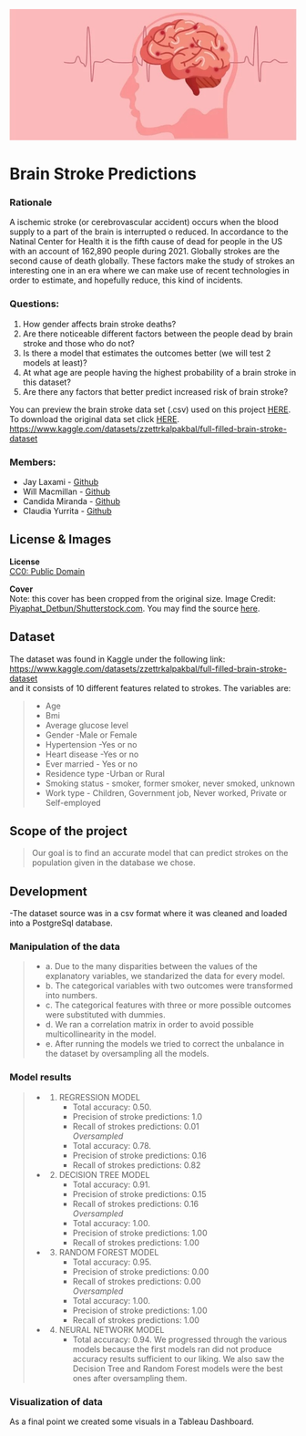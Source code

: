 ![cover](/Images/dataset-cover.jpg)
# Brain Stroke Predictions

### Rationale
A ischemic stroke (or cerebrovascular accident) occurs when the blood supply to a part of the brain is interrupted o reduced. In accordance to the Natinal Center for Health it is the fifth cause of dead for people in the US with an account of 162,890 people during 2021. Globally strokes are the second cause of death globally. These factors make the study of strokes an interesting one in an era where we can make use of recent technologies in order to estimate, and hopefully reduce, this kind of incidents.

### Questions:
1. How gender affects brain stroke deaths?
2. Are there noticeable different factors between the people dead by brain stroke and those who do not?
3. Is there a model that estimates the outcomes better (we will test 2 models at least)?
4. At what age are people having the highest probability of a brain stroke in this dataset?
5. Are there any factors that better predict increased risk of brain stroke?

You can preview the brain stroke data set (.csv) used on this project [HERE](/Resources/brain_stroke_data.csv). To download the original data set click [HERE](https://www.kaggle.com/datasets/zzettrkalpakbal/full-filled-brain-stroke-dataset/download?datasetVersionNumber=2).
https://www.kaggle.com/datasets/zzettrkalpakbal/full-filled-brain-stroke-dataset

### Members: 
* Jay Laxami - [Github](https://github.com/JayLaxami)
* Will Macmillan - [Github](https://github.com/willmacmillan)
* Candida Miranda - [Github](https://github.com/candidamg)
* Claudia Yurrita - [Github](https://github.com/Clauym)


## License & Images

<b> License </b><br>
[CC0: Public Domain](https://creativecommons.org/publicdomain/zero/1.0/)

<b> Cover </b><br>
Note: this cover has been cropped from the original size. Image Credit: [Piyaphat_Detbun/Shutterstock.com](Piyaphat_Detbun/Shutterstock.com). You may find the source [here](https://www.news-medical.net/news/20211117/Raising-awareness-of-stroke-and-how-to-prevent-it.aspx).

## Dataset
The dataset was found in Kaggle under the following link:
<https://www.kaggle.com/datasets/zzettrkalpakbal/full-filled-brain-stroke-dataset> <br>
and it consists of 10 different features related to strokes.
The variables are:
>- Age
>- Bmi
>- Average glucose level
>- Gender -Male or Female
>- Hypertension -Yes or no
>- Heart disease -Yes or no
>- Ever married - Yes or no
>- Residence type -Urban or Rural
>- Smoking status - smoker, former smoker, never smoked, unknown
>- Work type - Children, Government job, Never worked, Private or Self-employed
## Scope of the project
>Our goal is to find an accurate model that can predict strokes on the population given in the database we chose.
## Development
-The dataset source was in a csv format where it was cleaned and loaded into a PostgreSql database.
### Manipulation of the data
>+ a. Due to the many disparities between the values of the explanatory variables, we standarized the data for every model.
>+ b. The categorical variables with two outcomes were transformed into numbers.
>+ c. The categorical features with three or more possible outcomes were substituted with dummies.
>+ d. We ran a correlation matrix in order to avoid possible multicollinearity in the model.
>+ e. After running the models we tried to correct the unbalance in the dataset by oversampling all the models.
### Model results
>+ 1. REGRESSION MODEL
>        - Total accuracy: 0.50.
>       - Precision of stroke predictions: 1.0
>        - Recall of strokes predictions: 0.01 <br>
>    *Oversampled*
>        - Total accuracy: 0.78.
>        - Precision of stroke predictions: 0.16
>        - Recall of strokes predictions: 0.82
>+ 2. DECISION TREE MODEL
>        - Total accuracy: 0.91.
>        - Precision of stroke predictions: 0.15
>        - Recall of strokes predictions: 0.16 <br>
>    *Oversampled*
>        - Total accuracy: 1.00.
>        - Precision of stroke predictions: 1.00
>        - Recall of strokes predictions: 1.00<br>
>+ 3. RANDOM FOREST MODEL
>        - Total accuracy: 0.95.
>        - Precision of stroke predictions: 0.00
>        - Recall of strokes predictions: 0.00 <br>
>    *Oversampled*
>        - Total accuracy: 1.00.
>        - Precision of stroke predictions: 1.00
>        - Recall of strokes predictions: 1.00<br>
>+ 4. NEURAL NETWORK MODEL
>        - Total accuracy: 0.94.
We progressed through the various models because the first models ran did not produce accuracy results sufficient to our liking. We also saw the Decision Tree and Random Forest models were the best ones after oversampling them.
### Visualization of data
As a final point we created some visuals in a Tableau Dashboard.
